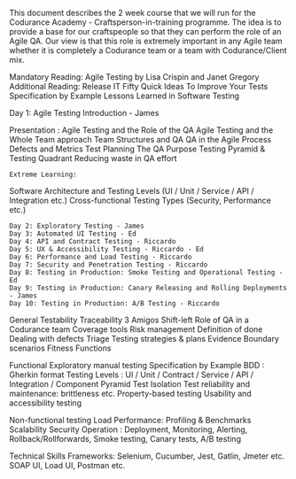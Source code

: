 This document describes the 2 week course that we will run for the Codurance Academy - Craftsperson-in-training programme. The idea is to provide a base for our craftspeople so that they can perform the role of an Agile QA. Our view is that this role is extremely important in any Agile team whether it is completely a Codurance team or a team with Codurance/Client mix.

Mandatory Reading: Agile Testing by Lisa Crispin and Janet Gregory
Additional Reading: 
Release IT
Fifty Quick Ideas To Improve Your Tests
Specification by Example
Lessons Learned in Software Testing

Day 1: Agile Testing Introduction - James

Presentation : Agile Testing and the Role of the QA
Agile Testing and the Whole Team approach
Team Structures and QA
QA in the Agile Process
Defects and Metrics
Test Planning
The QA Purpose
Testing Pyramid & Testing Quadrant
Reducing waste in QA effort

	Extreme Learning: 
Software Architecture and Testing Levels (UI / Unit / Service / API / Integration etc.)
Cross-functional Testing Types (Security, Performance etc.)

	Day 2: Exploratory Testing - James
	Day 3: Automated UI Testing - Ed
	Day 4: API and Contract Testing - Riccardo
	Day 5: UX & Accessibility Testing - Riccardo - Ed
	Day 6: Performance and Load Testing - Riccardo
	Day 7: Security and Penetration Testing - Riccardo
	Day 8: Testing in Production: Smoke Testing and Operational Testing - Ed
	Day 9: Testing in Production: Canary Releasing and Rolling Deployments - James
	Day 10: Testing in Production: A/B Testing - Riccardo 
	






General
Testability
Traceability
3 Amigos
Shift-left
Role of QA in a Codurance team
Coverage tools
Risk management
Definition of done
Dealing with defects
Triage
Testing strategies & plans
Evidence
Boundary scenarios
Fitness Functions

Functional
Exploratory manual testing
Specification by Example
BDD : Gherkin format
Testing Levels : UI / Unit / Contract / Service / API / Integration / Component
Pyramid
Test Isolation
Test reliability and maintenance: brittleness etc.
Property-based testing
Usability and accessibility testing

Non-functional testing
Load
Performance: Profiling & Benchmarks
Scalability
Security
Operation : Deployment, Monitoring, Alerting, Rollback/Rollforwards, Smoke testing, Canary tests, A/B testing



Technical Skills
Frameworks: Selenium, Cucumber, Jest, Gatlin, Jmeter etc.
SOAP UI, Load UI, Postman etc.


